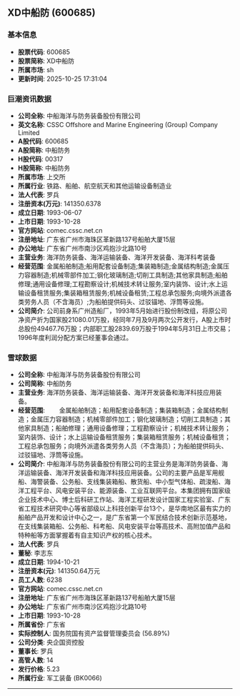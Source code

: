 ## XD中船防 (600685)

### 基本信息

- **股票代码**: 600685
- **股票简称**: XD中船防
- **所属市场**: sh
- **更新时间**: 2025-10-25 17:31:04

### 巨潮资讯数据

- **公司全称**: 中船海洋与防务装备股份有限公司
- **英文名称**: CSSC Offshore and Marine Engineering (Group) Company Limited
- **A股代码**: 600685
- **A股简称**: 中船防务
- **H股代码**: 00317
- **H股简称**: 中船防务
- **所属市场**: 上交所
- **所属行业**: 铁路、船舶、航空航天和其他运输设备制造业
- **法人代表**: 罗兵
- **注册资本(万元)**: 141350.6378
- **成立日期**: 1993-06-07
- **上市日期**: 1993-10-28
- **官方网站**: comec.cssc.net.cn
- **注册地址**: 广东省广州市海珠区革新路137号船舶大厦15层
- **办公地址**: 广东省广州市南沙区鸡抱沙北路10号
- **主营业务**: 海洋防务装备、海洋运输装备、海洋开发装备、海洋科考装备
- **经营范围**: 金属船舶制造;船用配套设备制造;集装箱制造;金属结构制造;金属压力容器制造;机械零部件加工;钢化玻璃制造;切削工具制造;其他家具制造;船舶修理;通用设备修理;工程勘察设计;机械技术转让服务;室内装饰、设计;水上运输设备租赁服务;集装箱租赁服务;机械设备租赁;工程总承包服务;向境外派遣各类劳务人员（不含海员）;为船舶提供码头、过驳锚地、浮筒等设施。
- **公司简介**: 公司前身系广州造船厂，1993年5月始进行股份制改组，将原公司净资产折为国家股21080.01万股，经同年7月及9月两次公开发行，A股上市时总股份49467.76万股；内部职工股2839.69万股于1994年5月31日上市交易；1996年度利润分配方案已经董事会通过。

### 雪球数据

- **公司全称**: 中船海洋与防务装备股份有限公司
- **公司简称**: 中船防务
- **主营业务**: 海洋防务装备、海洋运输装备、海洋开发装备和海洋科技应用装备。
- **经营范围**: 　　金属船舶制造；船用配套设备制造；集装箱制造；金属结构制造；金属压力容器制造；机械零部件加工；钢化玻璃制造；切削工具制造；其他家具制造；船舶修理；通用设备修理；工程勘察设计；机械技术转让服务；室内装饰、设计；水上运输设备租赁服务；集装箱租赁服务；机械设备租赁；工程总承包服务；向境外派遣各类劳务人员（不含海员）；为船舶提供码头、过驳锚地、浮筒等设施。
- **公司简介**: 中船海洋与防务装备股份有限公司的主营业务是海洋防务装备、海洋运输装备、海洋开发装备和海洋科技应用装备。公司的主要产品是军用舰船、海警装备、公务船、支线集装箱船、散货船、中小型气体船、疏浚船、海洋工程平台、风电安装平台、能源装备、工业互联网平台。本集团拥有国家级企业技术中心、博士后科研工作站、海洋工程研发设计国家工程实验室、广东省工程技术研究中心等省部级以上科技创新平台13个，是华南地区最有实力的船舶产品开发和设计中心之一，是广东省第一个军民结合技术创新示范基地，在支线集装箱船、公务船、科考船、风电安装平台等高技术、高附加值产品和特种船等方面掌握着有自主知识产权的核心技术。
- **法人代表**: 罗兵
- **董秘**: 李志东
- **成立日期**: 1994-10-21
- **注册资本(元)**: 141350.64万元
- **员工人数**: 6238
- **官方网站**: comec.cssc.net.cn
- **注册地址**: 广东省广州市海珠区革新路137号船舶大厦15层
- **办公地址**: 广东省广州市南沙区鸡抱沙北路10号
- **上市日期**: 1993-10-28
- **所属省份**: 广东省
- **实际控制人**: 国务院国有资产监督管理委员会 (56.89%)
- **公司分类**: 央企国资控股
- **董事长**: 罗兵
- **高管人数**: 14
- **发行价格**: 5.23
- **所属行业**: 军工装备 (BK0066)

---